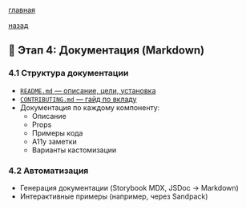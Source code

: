

[главная](../../../README.md)


[назад](../../mainPageTech.md)

## 📖 Этап 4: Документация (Markdown)

### 4.1 Структура документации
- [`README.md` — описание, цели, установка](./reademe/READEME_EXAMPLE.MD)
- [`CONTRIBUTING.md` — гайд по вкладу](./CONTRIBUTING/CONTRIBUTING.md)
- Документация по каждому компоненту:
  - Описание
  - Props
  - Примеры кода
  - A11y заметки
  - Варианты кастомизации

### 4.2 Автоматизация
- Генерация документации (Storybook MDX, JSDoc → Markdown)
- Интерактивные примеры (например, через Sandpack)
